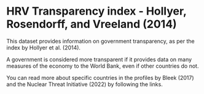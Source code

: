 # HRV Transparency index - Hollyer, Rosendorff, and Vreeland (2014)

This dataset provides information on government transparency, as per the index by Hollyer et al. (2014).

A government is considered more transparent if it provides data on many measures of the economy to the World Bank, even if other countries do not.

You can read more about specific countries in the profiles by Bleek (2017) and the Nuclear Threat Initiative (2022) by following the links.